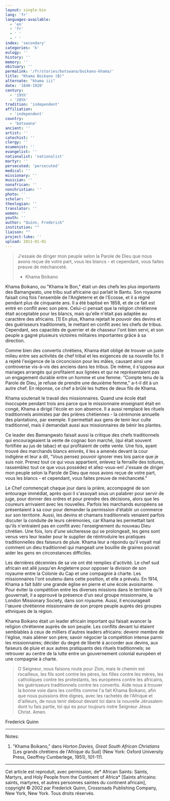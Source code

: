 ```yaml
---
layout: single-bio
lang: 'fr'
languages-available:
  - 'en'
  - 'fr'
  - ' '
  - ' '
index: 'secondary'
categories: 'k'
eulogy: ''
history: ''
memory: ''
obituary: ''
permalink: '/fr/stories/botswana/boikano-khama/'
title: "Khama Boikano (B)"
alternate: "khama iii"
date: '1840-1920'
century:
  - '19th'
  - '20th'
tradition: 'independent'
affiliation:
  - 'independent'
country:
  - 'botswana'
ancient: ''
artist: ''
catechist: ''
clergy: ''
ecumenist: ''
evangelist: ''
nationalist: 'nationalist'
martyr: ''
persecuted: 'persecuted'
medical: ''
missionary: ''
musician: ''
nonafrican: ''
nonchristian: ''
photo: ''
scholar: ''
theologian: ''
translator: ''
women: ''
youth: ''
author: "Quinn, Frederick"
institution: ""
liaison: ""
project-luke: ''
upload: 2011-01-01
---
```




> J'essaie de diriger mon peuple selon la Parole de Dieu que nous avons reçue de votre part, vous les blancs - et cependant, vous faites preuve de méchanceté.
>
>
> - Khama Boikano

Khama Boikano, ou "Khama le Bon," était un des chefs les plus importants des Bamangwato, une tribu sud africaine qui parlait le Bantu. Son royaume faisait cinq fois l'ensemble de l'Angleterre et de l'Ecosse, et il a régné pendant plus de cinquante ans. Il a été baptisé en 1858, et de ce fait est entré en conflit avec son père. Celui-ci pensait que la religion chrétienne était acceptable pour les blancs, mais qu'elle n'était pas adaptée au caractère des africains. [1] En plus, Khama rejetait le pouvoir des devins et des guérisseurs traditionnels, le mettant en conflit avec les chefs de tribus. Cependant, ses capacités de guerrier et de chasseur l'ont bien servi, et son peuple a gagné plusieurs victoires militaires importantes grâce à sa direction.

Comme bien des convertis chrétiens, Khama était obligé de trouver un juste milieu entre ses activités de chef tribal et les exigences de sa nouvelle foi. Il a rejeté l'exigence de la circoncision pour les mâles, causant ainsi une controverse vis-à-vis des anciens dans les tribus. De même, il s'opposa aux mariages arrangés qui profitaient aux lignées et qui ne représentaient pas un engagement durable entre un homme et une femme. "Compte tenu de la Parole de Dieu, je refuse de prendre une deuxième femme," a-t-il dit à un autre chef. En réponse, ce chef a brûlé les huttes de deux fils de Khama.

Khama soutenait le travail des missionnaires. Quand une école était inoccupée pendant trois ans parce que le missionnaire enseignant était en congé, Khama a dirigé l'école en son absence. Il a aussi remplacé les rituels traditionnels animistes par des prières chétiennes - la cérémonie annuelle des plantations, par exemple. Il permettait aux gens de tenir leur culte traditionnel, mais il demandait aussi aux missionnaires de bénir les plantes.

Ce leader des Bamangwato faisait aussi la critique des chefs traditionnels qui encourageaient la vente de cognac bon marché, (qui était souvent fortifiée au jus de tabac) et qui profitaient de cette vente. Une fois, ayant trouvé des marchands blancs enivrés, il les a amenés devant la cour indigène et leur a dit, "Vous pensez pouvoir ignorer mes lois parce que je suis noir. Prenez tout ce qui vous appartient, enlevez la ferraille des toitures, rassemblez tout ce que vous possédez et allez-vous-en! J'essaie de diriger mon peuple selon la Parole de Dieu que nous avons reçue de votre part, vous les blancs - et cependant, vous faites preuve de méchanceté."

Le Chef commençait chaque jour dans la prière, accompagné de son entourage immédiat, après quoi il s'assoyait sous un palabrer pour servir de juge, pour donner des ordres et pour prendre des décisions, alors que les coureurs arrivaient avec les nouvelles. Parfois les marchands européens se présentaient à sa cour pour demander la permission d'établir un commerce sur son territoire. Aussi, les devins et chamans traditionnels venaient parfois discuter la conduite de leurs cérémonies, car Khama les permettait tant qu'ils n'entraient pas en conflit avec l'enseignement du nouveau Dieu chrétien. Une fois, lors d'une sécheresse qui se prolongeait, les gens sont venus vers leur leader pour le supplier de réintroduire les pratiques traditionnelles des faiseurs de pluie. Khama leur a répondu qu'il voyait mal comment un dieu traditionnel qui mangeait une bouillie de graines pouvait aider les gens en circonstances difficiles.

Les dernières décennies de sa vie ont été remplies d'activité. Le chef sud africain est allé jusqu'en Angleterre pour opposer la division de son royaume entre la Colonie du Cap et une compagnie à charte. Les missionnaires l'ont soutenu dans cette position, et elle a prévalu. En 1914, Khama a fait bâtir une grande église en pierre et une école avoisinante. Pour éviter la compétition entre les diverses missions dans le territoire qu'il gouvernait, il a approuvé la présence d'un seul groupe missionnaire, la London Missionary Society, dans son royaume. Aussi, il encourageait l'œuvre chrétienne missionnaire de son propre peuple auprès des groupes ethniques de la région.

Khama Boikano était un leader africain important qui faisait avancer la religion chrétienne auprès de son peuple. Les conflits devant lui étaient semblables à ceux de milliers d'autres leaders africains: devenir membre de l'église, mais aliéner son père; savoir négocier la compétition intense parmi les missionnaires; décider du degré de liberté à accorder aux devins, aux faiseurs de pluie et aux autres pratiquants des rituels traditionnels; se retrouver au centre de la lutte entre un gouvernement colonial européen et une compagnie à charte.

> O Seigneur, nous faisons route pour Zion, mais le chemin est rocailleux, les fils sont contre les pères, les filles contre les mères, les catholiques contre les protestants, les européens contre les africains, les guérisseurs traditionnels contre les convertis. Aide nous à trouver la bonne voie dans les conflits comme l'a fait Khama Boikano, afin que nous puissions être dignes, avec les rachetés de l'Afrique et d'ailleurs, de nous tenir debout devant toi dans la nouvelle Jérusalem dont tu fais partie, toi qui es pour toujours notre Seigneur Jésus Christ. Amen.

Frederick Quinn

---

Notes:

1. "Khama Boikano," dans *Horton Davies, Great South African Christians* [Les grands chrétiens de l'Afrique du Sud] (New York: Oxford University Press, Geoffrey Cumberlege, 1951), 101-111.

---

Cet article est reproduit, avec permission, de* African Saints: Saints, Martyrs, and Holy People from the Continent of Africa* [Saints africains: saints, martyres, et autres personnes saintes du continent africain], copyright © 2002 par Frederick Quinn, Crossroads Publishing Company, New York, New York. Tous droits réservés.
